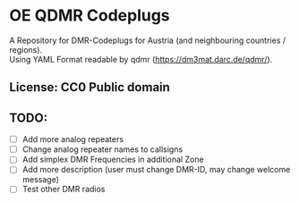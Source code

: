 # OE QDMR Codeplugs

A Repository for DMR-Codeplugs for Austria (and neighbouring countries / regions).  
Using YAML Format readable by qdmr (https://dm3mat.darc.de/qdmr/).

## License: CC0 Public domain

## TODO:
- [ ] Add more analog repeaters
- [ ] Change analog repeater names to callsigns
- [ ] Add simplex DMR Frequencies in additional Zone
- [ ] Add more description (user must change DMR-ID, may change welcome message)
- [ ] Test other DMR radios 
